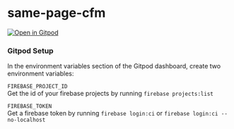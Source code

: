 # same-page-cfm
[![Open in Gitpod](https://gitpod.io/button/open-in-gitpod.svg)](https://gitpod.io/#https://github.com/brandosha/same-page-cfm-firebase/tree/develop)

### Gitpod Setup
In the environment variables section of the Gitpod dashboard, create two environment variables:

`FIREBASE_PROJECT_ID`\
Get the id of your firebase projects by running `firebase projects:list`

`FIREBASE_TOKEN`\
Get a firebase token by running `firebase login:ci` or `firebase login:ci --no-localhost`